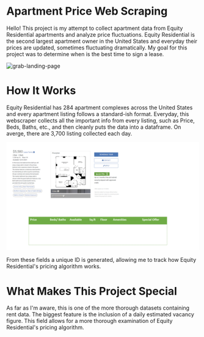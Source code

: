 # Apartment Price Web Scraping

Hello! This project is my attempt to collect apartment data from Equity Residential apartments and analyze price fluctuations. Equity Residential is the second largest apartment owner in the United States and everyday their prices are updated, sometimes fluctuating dramatically. My goal for this project was to determine when is the best time to sign a lease.  


![grab-landing-page](https://github.com/JackOgozaly/Apartment-Web-Scraping/blob/main/Graphs/Rent_Data.gif?raw=true)

# How It Works

Equity Residential has 284 apartment complexes across the United States and every apartment listing follows a standard-ish format. Everyday, this webscraper collects all the important info from every listing, such as Price, Beds, Baths, etc., and then cleanly puts the data into a dataframe. On averge, there are 3,700 listing collected each day.

![grab-landing-page](https://github.com/JackOgozaly/Apartment-Web-Scraping/blob/main/Graphs/web_scraping_animated.gif?raw=true)

From these fields a unique ID is generated, allowing me to track how Equity Residential's pricing algorithm works. 

# What Makes This Project Special

As far as I'm aware, this is one of the more thorough datasets containing rent data. The biggest feature is the inclusion of a daily estimated vacancy figure. This field allows for a more thorough examination of Equity Residential's pricing algorithm. 
